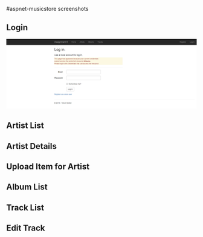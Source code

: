 #aspnet-musicstore screenshots

## Login
![](Screenshots/music_store_login.png)

## Artist List

## Artist Details

## Upload Item for Artist

## Album List

## Track List

## Edit Track